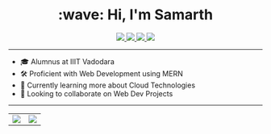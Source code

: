 <h1 align="center">:wave: Hi, I'm Samarth</h1>

<p align="center">
  <a href="https://github.com/SamarthAnand">
    <img src="https://img.shields.io/badge/SamarthAnand-100000?style=for-the-badge&logo=github&logoColor=white">
   <a/
  <a href="https://linkedin.com/in/samarth-anand">
    <img src="https://img.shields.io/badge/thepushkarp-0077B5?style=for-the-badge&logo=linkedin&logoColor=white">
  <a/>
  <a href="https://twitter.com/SamarthAlways">
    <img src="https://img.shields.io/badge/@thepushkarp-1DA1F2?style=for-the-badge&logo=twitter&logoColor=white">
  <a/>
   <a href="https://instagram.com/samarth__hun">
    <img src="https://img.shields.io/badge/@thepushkarp-E4405F?style=for-the-badge&logo=instagram&logoColor=white">
  <a/>
</p>

---
     
- 🎓 Alumnus at IIIT Vadodara
- 🛠 Proficient with Web Development using MERN 
- 🌱 Currently learning more about Cloud Technologies 
- 👯 Looking to collaborate on Web Dev Projects

---
    
<table align="center" cellspacing="0" cellpadding="0" border="0">
  <tr>
    <td>
      <a href="https://github.com/SamarthAnand">
        <img src="https://github-readme-stats.vercel.app/api?username=thepushkarp&show_icons=true&include_all_commits=true&theme=tokyonight">
      <a/>
    </td>
    <td>
      <a href="https://github.com/SamarthAnand">
        <img src="https://github-readme-stats.vercel.app/api/top-langs/?username=thepushkarp&layout=compact&theme=tokyonight">
      <a/>
    </td>
   </tr>
</table>


